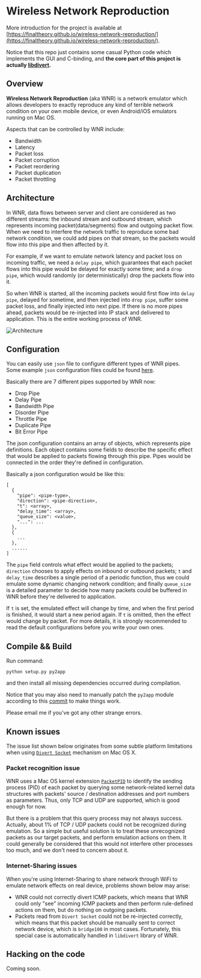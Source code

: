 # Wireless Network Reproduction

More introduction for the project is available at [https://finaltheory.github.io/wireless-network-reproduction/](https://finaltheory.github.io/wireless-network-reproduction/).

Notice that this repo just contains some casual Python code which implements the GUI and C-binding, and **the core part of this project is actually [libdivert](https://github.com/FinalTheory/libdivert).**

## Overview

**Wireless Network Reproduction** (aka WNR) is a network emulator which allows developers to exactly reproduce any kind of terrible network condition on your own mobile device, or even Android/iOS emulators running on Mac OS.

Aspects that can be controlled by WNR include:

- Bandwidth
- Latency
- Packet loss
- Packet corruption
- Packet reordering
- Packet duplication
- Packet throttling


## Architecture

In WNR, data flows between server and client are considered as two different streams: the inbound stream and outbound stream, which represents incoming packet(data/segments) flow and outgoing packet flow. When we need to interfere the network traffic to reproduce some bad network condition, we could add pipes on that stream, so the packets would flow into this pipe and then affected by it.

For example, if we want to emulate network latency and packet loss on incoming traffic, we need a `delay pipe`, which guarantees that each packet flows into this pipe would be delayed for exactly some time; and a `drop pipe`, which would randomly (or deterministically) drop the packets flow into it.

So when WNR is started, all the incoming packets would first flow into `delay pipe`, delayed for sometime, and then injected into `drop pipe`, suffer some packet loss, and finally injected into next pipe. If there is no more pipes ahead, packets would be re-injected into IP stack and delivered to application. This is the entire working process of WNR.

![Architecture](https://github.com/FinalTheory/wireless-network-reproduction/raw/master/resource/architecture.png)


## Configuration

You can easily use `json` file to configure different types of WNR pipes. Some example `json` configuration files could be found [here](https://github.com/FinalTheory/wireless-network-reproduction/tree/master/macdivert/examples).

Basically there are 7 different pipes supported by WNR now:

- Drop Pipe
- Delay Pipe
- Bandwidth Pipe
- Disorder Pipe
- Throttle Pipe
- Duplicate Pipe
- Bit Error Pipe

The json configuration contains an array of objects, which represents pipe definitions. Each object contains some fields to describe the specific effect that would be applied to packets flowing through this pipe. Pipes would be connected in the order they're defined in configuration.

Basically a json configuration would be like this:

```
[
  {
    "pipe": <pipe-type>,
    "direction": <pipe-direction>,
    "t": <array>,
    "delay_time": <array>,
    "queue_size": <value>,
    "...": ...
  },
  {
    ...
  },
  ......
]
```

The `pipe` field controls what effect would be applied to the packets; `direction` chooses to apply effects on inbound or outbound packets; `t` and `delay_time` describes a single period of a periodic function, thus we could emulate some dynamic changing network condition; and finally `queue_size` is a detailed parameter to decide how many packets could be buffered in WNR before they're delivered to application. 

If `t` is set, the emulated effect will change by time, and when the first period is finished, it would start a new period again. If `t` is omitted, then the effect would change by packet. For more details, it is strongly recommended to read the default configurations before you write your own ones.


## Compile && Build

Run command:

`python setup.py py2app`

and then install all missing dependencies occurred during compilation.

Notice that you may also need to manually patch the `py2app` module according to this [commit](https://bitbucket.org/ronaldoussoren/py2app/pull-requests/9/dont-attempt-to-recreate-the-python) to make things work.

Please email me if you've got any other strange errors.


## Known issues

The issue list shown below originates from some subtle platform limitations when using [`Divert Socket`](https://developer.apple.com/library/mac/documentation/Darwin/Reference/ManPages/man4/divert.4.html) mechanism on Mac OS X.


### Packet recognition issue

WNR uses a Mac OS kernel extension [`PacketPID`](https://github.com/FinalTheory/PacketPID) to identify the sending process (PID) of each packet by querying some network-related kernel data structures with packets' source / destination addresses and port numbers as parameters. Thus, only TCP and UDP are supported, which is good enough for now.

But there is a problem that this query process may not always success. Actually, about 1% of TCP / UDP packets could not be recognized during emulation. So a simple but useful solution is to treat these unrecognized packets as our target packets, and perform emulation actions on them. It could generally be considered that this would not interfere other processes too much, and we don't need to concern about it.


### Internet-Sharing issues

When you're using Internet-Sharing to share network through WiFi to emulate network effects on real device, problems shown below may arise:

- WNR could not correctly divert ICMP packets, which means that WNR could only "see" incoming ICMP packets and then perform rule-defined actions on them, but do nothing on outgoing packets.
- Packets read from `Divert Socket` could not be re-injected correctly, which means that this packet should be manually sent to correct network device, which is `bridge100` in most cases. Fortunately, this special case is automatically handled in `libdivert` library of WNR.


## Hacking on the code

Coming soon.
